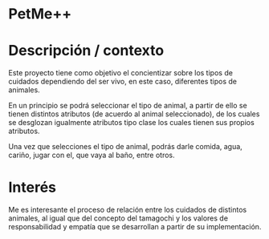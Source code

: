 # PetMe++

# Descripción / contexto
Este proyecto tiene como objetivo el concientizar sobre los tipos de cuidados dependiendo del ser vivo, en este caso, diferentes tipos de animales.

En un principio se podrá seleccionar el tipo de animal, a partir de ello se tienen distintos atributos (de acuerdo al animal seleccionado), de los cuales se desglozan igualmente atributos tipo clase los cuales tienen sus propios atributos.

Una vez que selecciones el tipo de animal, podrás darle comida, agua, cariño, jugar con el, que vaya al baño, entre otros.

# Interés
Me es interesante el proceso de relación entre los cuidados de distintos animales, al igual que del concepto del tamagochi y los valores de responsabilidad y empatía que se desarrollan a partir de su implementación.
